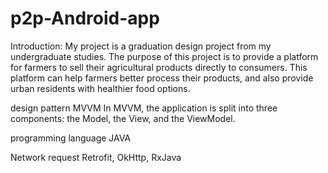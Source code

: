 # p2p-Android-app


Introduction: 
My project is a graduation design project from my undergraduate studies. The purpose of this project is to provide a platform for farmers to sell their agricultural products directly to consumers. This platform can help farmers better process their products, and also provide urban residents with healthier food options.

design pattern
MVVM
In MVVM, the application is split into three components: the Model, the View, and the ViewModel. 

programming language
JAVA

Network request
Retrofit, OkHttp, RxJava
